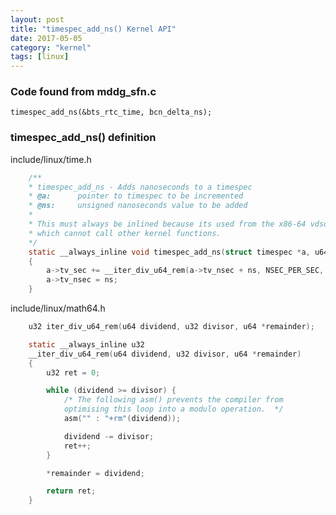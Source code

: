 ```yaml
---
layout: post
title: "timespec_add_ns() Kernel API"
date: 2017-05-05
category: "kernel" 
tags: [linux]
---
```


### Code found from mddg_sfn.c

    timespec_add_ns(&bts_rtc_time, bcn_delta_ns);

### timespec_add_ns() definition

include/linux/time.h

```c
    /**
    * timespec_add_ns - Adds nanoseconds to a timespec
    * @a:      pointer to timespec to be incremented
    * @ns:     unsigned nanoseconds value to be added
    *
    * This must always be inlined because its used from the x86-64 vdso,
    * which cannot call other kernel functions.
    */
    static __always_inline void timespec_add_ns(struct timespec *a, u64 ns)
    {
        a->tv_sec += __iter_div_u64_rem(a->tv_nsec + ns, NSEC_PER_SEC, &ns);
        a->tv_nsec = ns;
    }
```


include/linux/math64.h

```c
    u32 iter_div_u64_rem(u64 dividend, u32 divisor, u64 *remainder);

    static __always_inline u32
    __iter_div_u64_rem(u64 dividend, u32 divisor, u64 *remainder)
    {
        u32 ret = 0;

        while (dividend >= divisor) {
            /* The following asm() prevents the compiler from
            optimising this loop into a modulo operation.  */
            asm("" : "+rm"(dividend));

            dividend -= divisor;
            ret++;
        }

        *remainder = dividend;

        return ret;
    }
```
